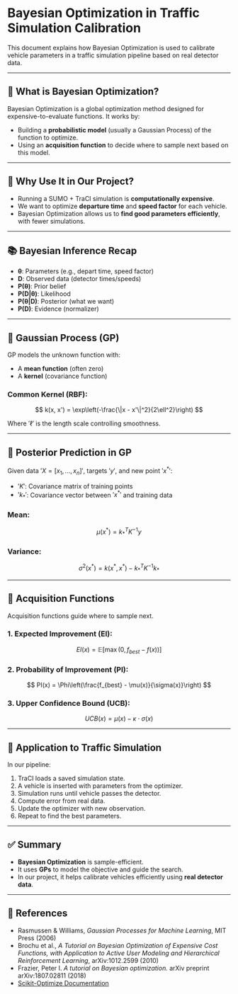 # Bayesian Optimization in Traffic Simulation Calibration

This document explains how Bayesian Optimization is used to calibrate vehicle parameters in a traffic simulation pipeline based on real detector data.

---

## 📌 What is Bayesian Optimization?

Bayesian Optimization is a global optimization method designed for expensive-to-evaluate functions. It works by:

- Building a **probabilistic model** (usually a Gaussian Process) of the function to optimize.
- Using an **acquisition function** to decide where to sample next based on this model.

---

## 🎯 Why Use It in Our Project?

- Running a SUMO + TraCI simulation is **computationally expensive**.
- We want to optimize **departure time** and **speed factor** for each vehicle.
- Bayesian Optimization allows us to **find good parameters efficiently**, with fewer simulations.

---

## 📚 Bayesian Inference Recap

- **θ**: Parameters (e.g., depart time, speed factor)
- **D**: Observed data (detector times/speeds)
- **P(θ)**: Prior belief
- **P(D|θ)**: Likelihood
- **P(θ|D)**: Posterior (what we want)
- **P(D)**: Evidence (normalizer)

---

## 📐 Gaussian Process (GP)

GP models the unknown function with:

- A **mean function** (often zero)
- A **kernel** (covariance function)

### Common Kernel (RBF):
$$
k(x, x') = \exp\left(-\frac{\|x - x'\|^2}{2\ell^2}\right)
$$

Where $' \ell '$ is the length scale controlling smoothness.

---

## 🔢 Posterior Prediction in GP

Given data $' X = [x_1, ..., x_n] '$, targets $' y '$, and new point $' x^* '$:

- $' K '$: Covariance matrix of training points
- $' k_* '$: Covariance vector between $' x^* '$ and training data

### Mean:
$$
\mu(x^*) = k_*^T K^{-1} y
$$

### Variance:
$$
\sigma^2(x^*) = k(x^*, x^*) - k_*^T K^{-1} k_*
$$

---

## 🎯 Acquisition Functions

Acquisition functions guide where to sample next.

### 1. **Expected Improvement (EI)**:
$$
EI(x) = \mathbb{E}[\max(0, f_{best} - f(x))]
$$

### 2. **Probability of Improvement (PI)**:
$$
PI(x) = \Phi\left(\frac{f_{best} - \mu(x)}{\sigma(x)}\right)
$$

### 3. **Upper Confidence Bound (UCB)**:
$$
UCB(x) = \mu(x) - \kappa \cdot \sigma(x)
$$

---

## 🚗 Application to Traffic Simulation

In our pipeline:

1. TraCI loads a saved simulation state.
2. A vehicle is inserted with parameters from the optimizer.
3. Simulation runs until vehicle passes the detector.
4. Compute error from real data.
5. Update the optimizer with new observation.
6. Repeat to find the best parameters.

---

## ✅ Summary

- **Bayesian Optimization** is sample-efficient.
- It uses **GPs** to model the objective and guide the search.
- In our project, it helps calibrate vehicles efficiently using **real detector data**.

---

## 📖 References

- Rasmussen & Williams, *Gaussian Processes for Machine Learning*, MIT Press (2006)
- Brochu et al., *A Tutorial on Bayesian Optimization of Expensive Cost Functions, with Application to Active User Modeling and Hierarchical Reinforcement Learning*, arXiv:1012.2599 (2010)
- Frazier, Peter I. *A tutorial on Bayesian optimization.* arXiv preprint arXiv:1807.02811 (2018)
- [Scikit-Optimize Documentation](https://scikit-optimize.github.io/)
